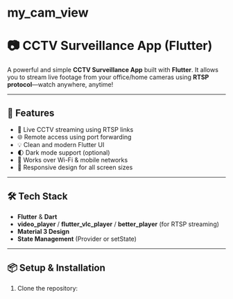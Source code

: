 # my_cam_view

# 📷 CCTV Surveillance App (Flutter)

A powerful and simple **CCTV Surveillance App** built with **Flutter**. It allows you to stream live footage from your office/home cameras using **RTSP protocol**—watch anywhere, anytime!

---

## 🚀 Features

- 🔴 Live CCTV streaming using RTSP links  
- 🌐 Remote access using port forwarding  
- 💡 Clean and modern Flutter UI  
- 🌓 Dark mode support (optional)  
- 🛜 Works over Wi-Fi & mobile networks  
- 📱 Responsive design for all screen sizes  

---

## 🛠️ Tech Stack

- **Flutter** & **Dart**  
- **video_player** / **flutter_vlc_player** / **better_player** (for RTSP streaming)  
- **Material 3 Design**  
- **State Management** (Provider or setState)

---

## 📦 Setup & Installation

1. Clone the repository:
```bash

